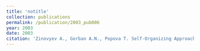 ```yaml
---
title: 'notitle'
collection: publications
permalink: /publication/2003_pub006
year: 2003
date: 2003
citation: 'Zinovyev A., Gorban A.N., Popova T. Self-Organizing Approach for Automated Gene Identification. 2003. <i>Open Systems and Information Dynamics</i> <b>10</b> (4). p.321-333.'
---
```

